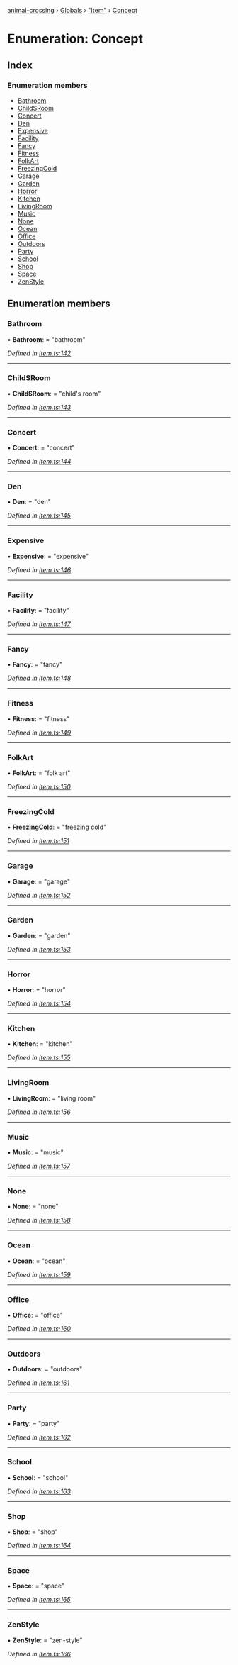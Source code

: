 [animal-crossing](../README.md) › [Globals](../globals.md) › ["Item"](../modules/_item_.md) › [Concept](_item_.concept.md)

# Enumeration: Concept

## Index

### Enumeration members

* [Bathroom](_item_.concept.md#bathroom)
* [ChildSRoom](_item_.concept.md#childsroom)
* [Concert](_item_.concept.md#concert)
* [Den](_item_.concept.md#den)
* [Expensive](_item_.concept.md#expensive)
* [Facility](_item_.concept.md#facility)
* [Fancy](_item_.concept.md#fancy)
* [Fitness](_item_.concept.md#fitness)
* [FolkArt](_item_.concept.md#folkart)
* [FreezingCold](_item_.concept.md#freezingcold)
* [Garage](_item_.concept.md#garage)
* [Garden](_item_.concept.md#garden)
* [Horror](_item_.concept.md#horror)
* [Kitchen](_item_.concept.md#kitchen)
* [LivingRoom](_item_.concept.md#livingroom)
* [Music](_item_.concept.md#music)
* [None](_item_.concept.md#none)
* [Ocean](_item_.concept.md#ocean)
* [Office](_item_.concept.md#office)
* [Outdoors](_item_.concept.md#outdoors)
* [Party](_item_.concept.md#party)
* [School](_item_.concept.md#school)
* [Shop](_item_.concept.md#shop)
* [Space](_item_.concept.md#space)
* [ZenStyle](_item_.concept.md#zenstyle)

## Enumeration members

###  Bathroom

• **Bathroom**: = "bathroom"

*Defined in [Item.ts:142](https://github.com/Norviah/animal-crossing/blob/e332c53/module/types/Item.ts#L142)*

___

###  ChildSRoom

• **ChildSRoom**: = "child's room"

*Defined in [Item.ts:143](https://github.com/Norviah/animal-crossing/blob/e332c53/module/types/Item.ts#L143)*

___

###  Concert

• **Concert**: = "concert"

*Defined in [Item.ts:144](https://github.com/Norviah/animal-crossing/blob/e332c53/module/types/Item.ts#L144)*

___

###  Den

• **Den**: = "den"

*Defined in [Item.ts:145](https://github.com/Norviah/animal-crossing/blob/e332c53/module/types/Item.ts#L145)*

___

###  Expensive

• **Expensive**: = "expensive"

*Defined in [Item.ts:146](https://github.com/Norviah/animal-crossing/blob/e332c53/module/types/Item.ts#L146)*

___

###  Facility

• **Facility**: = "facility"

*Defined in [Item.ts:147](https://github.com/Norviah/animal-crossing/blob/e332c53/module/types/Item.ts#L147)*

___

###  Fancy

• **Fancy**: = "fancy"

*Defined in [Item.ts:148](https://github.com/Norviah/animal-crossing/blob/e332c53/module/types/Item.ts#L148)*

___

###  Fitness

• **Fitness**: = "fitness"

*Defined in [Item.ts:149](https://github.com/Norviah/animal-crossing/blob/e332c53/module/types/Item.ts#L149)*

___

###  FolkArt

• **FolkArt**: = "folk art"

*Defined in [Item.ts:150](https://github.com/Norviah/animal-crossing/blob/e332c53/module/types/Item.ts#L150)*

___

###  FreezingCold

• **FreezingCold**: = "freezing cold"

*Defined in [Item.ts:151](https://github.com/Norviah/animal-crossing/blob/e332c53/module/types/Item.ts#L151)*

___

###  Garage

• **Garage**: = "garage"

*Defined in [Item.ts:152](https://github.com/Norviah/animal-crossing/blob/e332c53/module/types/Item.ts#L152)*

___

###  Garden

• **Garden**: = "garden"

*Defined in [Item.ts:153](https://github.com/Norviah/animal-crossing/blob/e332c53/module/types/Item.ts#L153)*

___

###  Horror

• **Horror**: = "horror"

*Defined in [Item.ts:154](https://github.com/Norviah/animal-crossing/blob/e332c53/module/types/Item.ts#L154)*

___

###  Kitchen

• **Kitchen**: = "kitchen"

*Defined in [Item.ts:155](https://github.com/Norviah/animal-crossing/blob/e332c53/module/types/Item.ts#L155)*

___

###  LivingRoom

• **LivingRoom**: = "living room"

*Defined in [Item.ts:156](https://github.com/Norviah/animal-crossing/blob/e332c53/module/types/Item.ts#L156)*

___

###  Music

• **Music**: = "music"

*Defined in [Item.ts:157](https://github.com/Norviah/animal-crossing/blob/e332c53/module/types/Item.ts#L157)*

___

###  None

• **None**: = "none"

*Defined in [Item.ts:158](https://github.com/Norviah/animal-crossing/blob/e332c53/module/types/Item.ts#L158)*

___

###  Ocean

• **Ocean**: = "ocean"

*Defined in [Item.ts:159](https://github.com/Norviah/animal-crossing/blob/e332c53/module/types/Item.ts#L159)*

___

###  Office

• **Office**: = "office"

*Defined in [Item.ts:160](https://github.com/Norviah/animal-crossing/blob/e332c53/module/types/Item.ts#L160)*

___

###  Outdoors

• **Outdoors**: = "outdoors"

*Defined in [Item.ts:161](https://github.com/Norviah/animal-crossing/blob/e332c53/module/types/Item.ts#L161)*

___

###  Party

• **Party**: = "party"

*Defined in [Item.ts:162](https://github.com/Norviah/animal-crossing/blob/e332c53/module/types/Item.ts#L162)*

___

###  School

• **School**: = "school"

*Defined in [Item.ts:163](https://github.com/Norviah/animal-crossing/blob/e332c53/module/types/Item.ts#L163)*

___

###  Shop

• **Shop**: = "shop"

*Defined in [Item.ts:164](https://github.com/Norviah/animal-crossing/blob/e332c53/module/types/Item.ts#L164)*

___

###  Space

• **Space**: = "space"

*Defined in [Item.ts:165](https://github.com/Norviah/animal-crossing/blob/e332c53/module/types/Item.ts#L165)*

___

###  ZenStyle

• **ZenStyle**: = "zen-style"

*Defined in [Item.ts:166](https://github.com/Norviah/animal-crossing/blob/e332c53/module/types/Item.ts#L166)*
